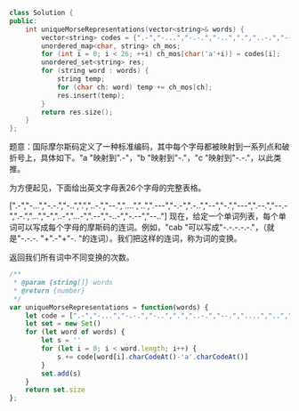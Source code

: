 ```CPP
class Solution {
public:
    int uniqueMorseRepresentations(vector<string>& words) {
        vector<string> codes = {".-","-...","-.-.","-..",".","..-.","--.","....","..",".---","-.-",".-..","--","-.","---",".--.","--.-",".-.","...","-","..-","...-",".--","-..-","-.--","--.."};
        unordered_map<char, string> ch_mos;
        for (int i = 0; i < 26; ++i) ch_mos[char('a'+i)] = codes[i];
        unordered_set<string> res;
        for (string word : words) {
            string temp;
            for (char ch: word) temp += ch_mos[ch];
            res.insert(temp);
        }
        return res.size();
    }
};
```
题意：国际摩尔斯码定义了一种标准编码，其中每个字母都被映射到一系列点和破折号上，具体如下。"a "映射到".-"，"b "映射到"-."，"c "映射到"-.-."，以此类推。

为方便起见，下面给出英文字母表26个字母的完整表格。

[".-","-...","-.-.","-..",".","..-.","--.","....","..",".---","-.-",".-..","--","-.","---",".--.","--.-",".-.","...","-","..-","...-",".--","-..-","-.--","--.."]
现在，给定一个单词列表，每个单词可以写成每个字母的摩斯码的连词。例如，"cab "可以写成"-.-.-.-.-."，（就是"-.-.-. "+".-"+"-. "的连词）。我们把这样的连词，称为词的变换。

返回我们所有词中不同变换的次数。

```javascript
/**
 * @param {string[]} words
 * @return {number}
 */
var uniqueMorseRepresentations = function(words) {
    let code = [".-","-...","-.-.","-..",".","..-.","--.","....","..",".---","-.-",".-..","--","-.","---",".--.","--.-",".-.","...","-","..-","...-",".--","-..-","-.--","--.."]
    let set = new Set()
    for (let word of words) {
        let s = ''
        for (let i = 0; i < word.length; i++) {
            s += code[word[i].charCodeAt()-'a'.charCodeAt()]
        }
        set.add(s)
    }
    return set.size
};
```

